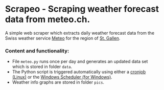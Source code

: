 # Scrapeo - Scraping weather forecast data from meteo.ch.


A simple web scraper which extracts daily weather forecast data from the Swiss weather service [Meteo](https://meteo.ch) for the region of [St. Gallen](https://meteo.ch/index.php?pid=29).


### Content and functionality:

- File `meteo.py` runs once per day and generates an updated data set which is
stored in folder `data`. 
- The Python script is triggered automatically using 
either a [cronjob (Linux)](https://amannj.github.io/blog/) or
the [Windows Scheduler (for Windows)](https://amannj.github.io/blog/).
- Weather info graphs are stored in folder `pics`.